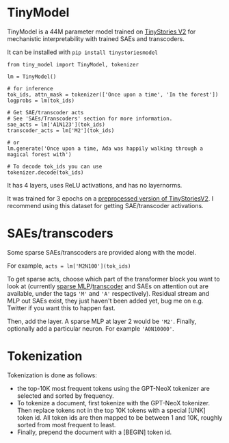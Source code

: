 # TinyModel
TinyModel is a 44M parameter model trained on [TinyStories V2](https://arxiv.org/abs/2305.07759) for mechanistic interpretability with trained SAEs and transcoders.

It can be installed with `pip install tinystoriesmodel`


```
from tiny_model import TinyModel, tokenizer

lm = TinyModel()

# for inference
tok_ids, attn_mask = tokenizer(['Once upon a time', 'In the forest'])
logprobs = lm(tok_ids)

# Get SAE/transcoder acts
# See 'SAEs/Transcoders' section for more information.
sae_acts = lm['A1N123'](tok_ids)
transcoder_acts = lm['M2'](tok_ids)

# or
lm.generate('Once upon a time, Ada was happily walking through a magical forest with')

# To decode tok_ids you can use
tokenizer.decode(tok_ids)
```


It has 4 layers, uses ReLU activations, and has no layernorms.

It was trained for 3 epochs on a [preprocessed version of TinyStoriesV2](https://huggingface.co/datasets/noanabeshima/TinyStoriesV2). I recommend using this dataset for getting SAE/transcoder activations.



# SAEs/transcoders
Some sparse SAEs/transcoders are provided along with the model.

For example, `acts = lm['M2N100'](tok_ids)`

To get sparse acts, choose which part of the transformer block you want to look at (currently [sparse MLP](https://www.lesswrong.com/posts/MXabwqMwo3rkGqEW8/sparse-mlp-distillation)/[transcoder](https://www.alignmentforum.org/posts/YmkjnWtZGLbHRbzrP/transcoders-enable-fine-grained-interpretable-circuit) and SAEs on attention out are available, under the tags `'M'` and `'A'` respectively). Residual stream and MLP out SAEs exist, they just haven't been added yet, bug me on e.g. Twitter if you want this to happen fast.

Then, add the layer. A sparse MLP at layer 2 would be `'M2'`.
Finally, optionally add a particular neuron. For example `'A0N10000'`.

# Tokenization
Tokenization is done as follows:
- the top-10K most frequent tokens using the GPT-NeoX tokenizer are selected and sorted by frequency.
- To tokenize a document, first tokenize with the GPT-NeoX tokenizer. Then replace tokens not in the top 10K tokens with a special \[UNK\] token id. All token ids are then mapped to be between 1 and 10K, roughly sorted from most frequent to least.
- Finally, prepend the document with a [BEGIN] token id.

